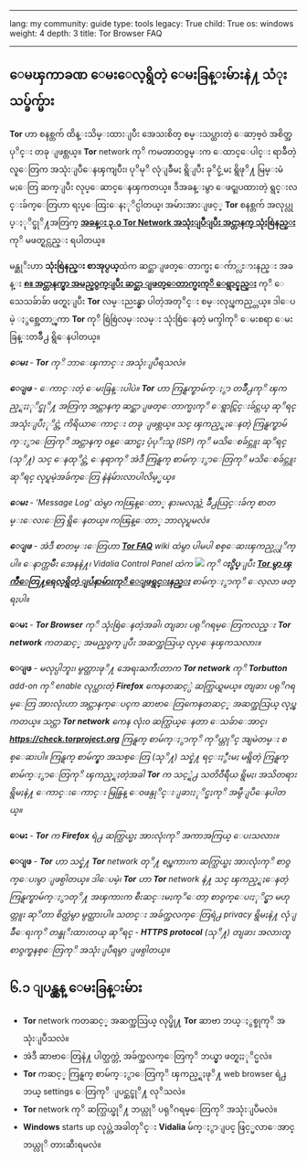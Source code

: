 

---

lang: my
community: guide
type: tools
legacy: True
child: True
os: windows
weight: 4
depth: 3
title: Tor Browser FAQ

---

## ေမၾကာခဏ ေမးေလ့ရွိတဲ့ ေမးခြန္းမ်ားနဲ႔ သံုးသပ္ခ်က္မ်ား ##

**Tor** ဟာ စနစ္တက် ထိန္းသိမ္းထားျပီး အေသးစိတ္ စမ္းသပ္ထားတဲ့ ေဆာ့ဗ္၀ဲ အစိတ္အပုိင္း တခု ျဖစ္တယ္။ **Tor** network ကုိ ကမၻာတ၀ွမ္းက ေထာင္ေပါင္း ရာခ်ီတဲ့ လူေတြက အသုံးျပဳေနၾကျပီး၊ ပုိမုိ လုံျခဳံမႈ ရွိျပီး ခုိင္ခံ့မႈ ရွိဖုိ႔ မြမ္းမံမႈေတြ ဆက္ျပီး လုပ္ေဆာင္ေနၾကတယ္။ ဒီအခန္းမွာ ေဖၚျပထားတဲ့ ရွင္းလင္းခ်က္ေတြဟာ ရႈပ္ေထြးေနႏုိင္ပါတယ္၊ အမ်ားအားျဖင့္ **Tor** စနစ္တက် အလုပ္လုပ္ႏုိင္ဖုိ႔အတြက္ [**အခန္း ၃.၀ Tor Network အသုံးျပဳျပီး အင္တာနက္ သုံးစြဲနည္း**](tor_anonymitynetwork) ကုိ မဖတ္ရင္လည္း ရပါတယ္။

မန္ဆုိးဟာ **သုံးစြဲနည္း စာအုပ္ငယ္**ထဲက ဆင္ဆာျဖတ္ေတာက္မႈ ေက်ာ္လႊားနည္း အခန္း [**၈။ အင္တာနက္မွာ အမည္၀ွက္ျပီး ဆင္ဆာ ျဖတ္ေတာက္မႈကုိ ေရွာင္နည္း**](/my/chapter-8) ကုိ ေသေသခ်ာခ်ာ ဖတ္ရႈျပီး **Tor** လမ္းညႊန္မွာ ပါတဲ့အတုိင္း စမ္းလုပ္ၾကည့္တယ္။ ဒါေပမဲ့ ႏွစ္အေတာ္ၾကာ **Tor** ကုိ စြဲစြဲလမ္းလမ္း သုံးစြဲေနတဲ့ မက္ဒါကုိ ေမးစရာ ေမးခြန္းတခ်ိဳ႕ ရွိေနပါတယ္။ 

<div class="background" markdown="1"> 

***ေမး** - **Tor** ကုိ ဘာေၾကာင္း အသုံးျပဳရသလဲ။*

***ေျဖ** - ေကာင္းတဲ့ ေမးခြန္းပါပဲ။ **Tor** ဟာ ကြန္ရက္စာမ်က္ႏွာ တခ်ိဳ႕ကုိ ၾကည့္ရႈႏုိင္ဖုိ႔ အတြက္ အင္တာနက္ ဆင္ဆာျဖတ္ေတာက္မႈကုိ ေရွာင္ကြင္းခ်င္တယ္ ဆုိရင္ အသုံးျပဳႏုိင္တဲ့ ကိရိယာေကာင္း တခု ျဖစ္တယ္။ သင္ ၾကည့္ရႈေနတဲ့ ကြန္ရက္စာမ်က္ႏွာေတြကုိ အင္တာနက္ ၀န္ေဆာင္မႈ ပံ့ပုိးသူ (ISP) ကုိ မသိေစခ်င္ဘူး ဆုိရင္ (သုိ႔) သင္ ေနထုိင္တဲ့ ေနရာကုိ အဲဒီ ကြန္ရက္ စာမ်က္ႏွာေတြကုိ မသိေစခ်င္ဘူး ဆုိရင္ လုပ္ရမဲ့အခ်က္ေတြ နဲနဲမ်ားလာပါလိမ့္မယ္။*

***ေမး** - 'Message Log' ထဲမွာ ကၽြန္ေတာ္ နားမလည္တဲ့ ခ်ိဳ႕ယြင္းခ်က္ စာတမ္းေလးေတြ ရွိေနတယ္။ ကၽြန္ေတာ္ ဘာလုပ္ရမလဲ။*

***ေျဖ** - အဲဒီ စာတမ္းေတြဟာ [**Tor FAQ**](https://trac.torproject.org/projects/tor/wiki/TheOnionRouter/TorFAQ) wiki ထဲမွာ ပါမပါ စစ္ေဆးၾကည့္လုိက္ပါ။ ေနာက္တမ်ိဳး အေနနဲ႔၊ Vidalia Control Panel ထဲက ![](/sbox/screen/tor-my/88.png) ကုိ **ႏွိပ္**ျပီး
[**Tor မွာ ၾကဳံေတြ႔ရေလ့ရွိတဲ့ ျပႆနာမ်ားကုိ ေျဖရွင္းနည္း**](/my/tor_vidaliacontrol) စာမ်က္ႏွာကုိ ေလ့လာ ဖတ္ရႈပါ။*

**ေမး** - ***Tor Browser** ကုိ သုံးစြဲေနတဲ့အခါ၊ တျခား ပရုိဂရမ္ေတြကလည္း **Tor network** ကတဆင့္ အမည္၀ွက္ျပီး အဆက္အသြယ္ လုပ္ေနၾကသလား။*

**ေျဖ** - *မလုပ္ပါဘူး၊ မွတ္ထားဖုိ႔ အေရးႀကီးတာက **Tor network** ကုိ **Torbutton** add-on ကုိ enable လုပ္ထားတဲ့ **Firefox** ကေနတဆင့္ပဲ ဆက္သြယ္ရမယ္။ တျခား ပရုိဂရမ္ေတြ အားလုံးဟာ အင္တာနက္ေပၚက ဆာဗာေတြကေနတဆင့္ အဆက္အသြယ္ လုပ္ၾကတယ္။ သင္ဟာ **Tor network** ကေန လုံး၀ ဆက္သြယ္ေနတာ ေသခ်ာေအာင္၊ **https://check.torproject.org** ကြန္ရက္ စာမ်က္ႏွာကုိ ကုိယ္တုိင္ အျမဲတမ္း စစ္ေဆးပါ။ ကြန္ရက္ စာမ်က္နွာ အသစ္ေတြ (သုိ႔) သင္နဲ႔ ရင္းႏွီးမႈ မရွိတဲ့ ကြန္ရက္ စာမ်က္ႏွာေတြကုိ ၾကည့္ရႈတဲ့အခါ **Tor** က သင့္ရဲ႕ သတိ၀ီရီယ ရွိမႈ၊ အသိတရား ရွိမႈနဲ႔ ေကာင္းေကာင္း မြန္မြန္ ေ၀ဖန္ပုိင္းျခားႏုိင္မႈကုိ အမွီျပဳေနပါတယ္။*

**ေမး** - ***Tor** က **Firefox** ရဲ႕ ဆက္သြယ္မႈ အားလုံးကုိ အကာအကြယ္ ေပးသလား။*

**ေျဖ** - ***Tor** ဟာ သင္နဲ႔ **Tor** network တုိ႔ စပ္ၾကားက ဆက္သြယ္မႈ အားလုံးကုိ စာ၀ွက္ေပးမွာ ျဖစ္ပါတယ္။ ဒါေပမဲ့၊ **Tor** ဟာ **Tor** network နဲ႔ သင္ ၾကည့္ရႈေနတဲ့ ကြန္ရက္စာမ်က္ႏွာတုိ႔ အၾကားက စီးဆင္းမႈကုိေတာ့ စာ၀ွက္ေပးႏုိင္မွာ မဟုတ္ဘူး ဆုိတာ စိတ္ထဲမွာ မွတ္ထားပါ။ သတင္း အခ်က္အလက္ေတြရဲ႕ privacy ရွိမႈနဲ႔ လုံျခဳံေရးကုိ တန္ဖုိးထားတယ္ ဆုိရင္ - **HTTPS protocol** (သုိ႔) တျခား အလားတူ စာ၀ွက္စနစ္ေတြကုိ အသုံးျပဳရမွာ ျဖစ္ပါတယ္။*

</div>

<a name="6.1"></a>
## ၆.၁ ျပန္လွန္ ေမးခြန္းမ်ား ##

- **Tor** network ကတဆင့္ အဆက္အသြယ္ လုပ္ဖို႔ **Tor** ဆာဗာ ဘယ္ႏွစ္ခုကုိ အသုံးျပဳသလဲ။ 
- အဲဒီ ဆာဗာေတြနဲ႔ ပါတ္သက္တဲ့ အခ်က္အလက္ေတြကုိ ဘယ္မွာ ဖတ္ရႈႏုိင္မလဲ။ 
- **Tor** ကဆင့္ ကြန္ရက္ စာမ်က္ႏွာေတြကုိ ၾကည့္ရႈဖုိ႔ web browser ရဲ႕ ဘယ္ settings ေတြကုိ ျပင္ဆင္ဖုိ႔ လုိသလဲ။
- **Tor** network ကုိ ဆက္သြယ္ဖုိ႔ ဘယ္လုိ ပရုိဂရမ္ေတြကုိ အသုံးျပဳမလဲ။ 
- **Windows** starts up လုပ္တဲ့အခါတုိင္း **Vidalia** မ်က္ႏွာျပင္ ဖြင့္မလာေအာင္ ဘယ္လုိ တားဆီးရမလဲ။

